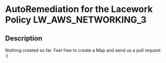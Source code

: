 # AutoRemediation for the Lacework Policy LW_AWS_NETWORKING_3

## Description
Nothing created so far. Feel free to create a Map and send us a pull request :)
